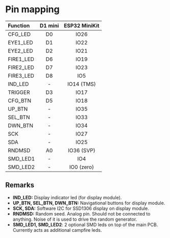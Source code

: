 # Pin mapping

| Function  | D1 mini | ESP32 MiniKit |
| :-------- | :-----: | :-----------: |
| CFG_LED   | D0      | IO26          |
| EYE1_LED  | D1      | IO22          |
| EYE2_LED  | D2      | IO21          |
| FIRE1_LED | D6      | IO19          |
| FIRE2_LED | D7      | IO23          |
| FIRE3_LED | D8      | IO5           |
| IND_LED   | -       | IO14 (TMS)    |
| TRIGGER   | D3      | IO17          |
| CFG_BTN   | D5      | IO18          |
| UP_BTN    | -       | IO35          |
| SEL_BTN   | -       | IO33          |
| DWN_BTN   | -       | IO34          |
| SCK       | -       | IO27          |
| SDA       | -       | IO25          |
| RNDMSD    | A0      | IO36 (SVP)    |
| SMD_LED1  | -       | IO4           |
| SMD_LED2  | -       | IO0 (zero)    |

## Remarks

* **IND_LED:** Display indicator led (for display module).
* **UP_BTN, SEL_BTN, DWN_BTN:** Navigational buttons for display module.
* **SCK, SDA:** Software I2C for SSD1306 display on display module.
* **RNDMSD:** Random seed. Analog pin. Should not be connected to anything. Noise of it is used to drive the random generator.
* **SMD_LED1, SMD_LED2**: 2 optional SMD leds on top of the main PCB. Currently acts as additional campfire leds.